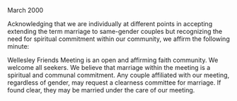 March 2000

Acknowledging that we are individually at different points in accepting extending the term marriage to same-gender couples but recognizing the need for spiritual commitment within our community, we affirm the following minute:

Wellesley Friends Meeting is an open and affirming faith community. We welcome all seekers. We believe that marriage within the meeting is a spiritual and communal commitment. Any couple affiliated with our meeting, regardless of gender, may request a clearness committee for marriage. If found clear, they may be married under the care of our meeting.
